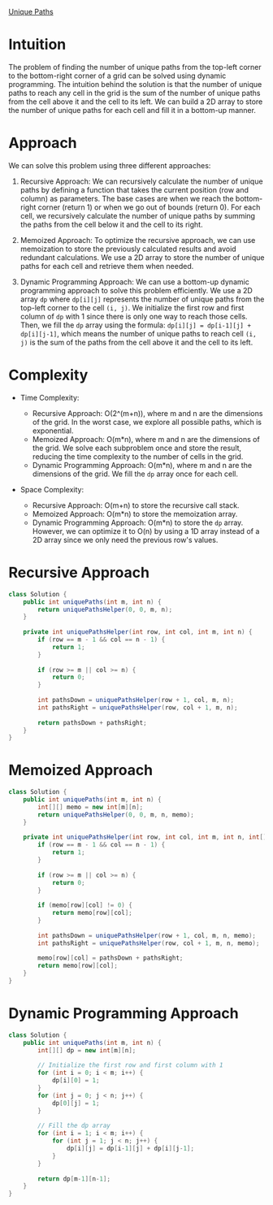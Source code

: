 [Unique Paths](https://leetcode.com/problems/unique-paths/)

# Intuition
The problem of finding the number of unique paths from the top-left corner to the bottom-right corner of a grid can be solved using dynamic programming. The intuition behind the solution is that the number of unique paths to reach any cell in the grid is the sum of the number of unique paths from the cell above it and the cell to its left. We can build a 2D array to store the number of unique paths for each cell and fill it in a bottom-up manner.

# Approach
We can solve this problem using three different approaches:

1. Recursive Approach: We can recursively calculate the number of unique paths by defining a function that takes the current position (row and column) as parameters. The base cases are when we reach the bottom-right corner (return 1) or when we go out of bounds (return 0). For each cell, we recursively calculate the number of unique paths by summing the paths from the cell below it and the cell to its right.

2. Memoized Approach: To optimize the recursive approach, we can use memoization to store the previously calculated results and avoid redundant calculations. We use a 2D array to store the number of unique paths for each cell and retrieve them when needed.

3. Dynamic Programming Approach: We can use a bottom-up dynamic programming approach to solve this problem efficiently. We use a 2D array `dp` where `dp[i][j]` represents the number of unique paths from the top-left corner to the cell `(i, j)`. We initialize the first row and first column of `dp` with 1 since there is only one way to reach those cells. Then, we fill the `dp` array using the formula: `dp[i][j] = dp[i-1][j] + dp[i][j-1]`, which means the number of unique paths to reach cell `(i, j)` is the sum of the paths from the cell above it and the cell to its left.

# Complexity
- Time Complexity:
  - Recursive Approach: O(2^(m+n)), where m and n are the dimensions of the grid. In the worst case, we explore all possible paths, which is exponential.
  - Memoized Approach: O(m*n), where m and n are the dimensions of the grid. We solve each subproblem once and store the result, reducing the time complexity to the number of cells in the grid.
  - Dynamic Programming Approach: O(m*n), where m and n are the dimensions of the grid. We fill the `dp` array once for each cell.

- Space Complexity:
  - Recursive Approach: O(m+n) to store the recursive call stack.
  - Memoized Approach: O(m*n) to store the memoization array.
  - Dynamic Programming Approach: O(m*n) to store the `dp` array. However, we can optimize it to O(n) by using a 1D array instead of a 2D array since we only need the previous row's values.

# Recursive Approach
```java
class Solution {
    public int uniquePaths(int m, int n) {
        return uniquePathsHelper(0, 0, m, n);
    }
    
    private int uniquePathsHelper(int row, int col, int m, int n) {
        if (row == m - 1 && col == n - 1) {
            return 1;
        }
        
        if (row >= m || col >= n) {
            return 0;
        }
        
        int pathsDown = uniquePathsHelper(row + 1, col, m, n);
        int pathsRight = uniquePathsHelper(row, col + 1, m, n);
        
        return pathsDown + pathsRight;
    }
}
```

# Memoized Approach
```java
class Solution {
    public int uniquePaths(int m, int n) {
        int[][] memo = new int[m][n];
        return uniquePathsHelper(0, 0, m, n, memo);
    }
    
    private int uniquePathsHelper(int row, int col, int m, int n, int[][] memo) {
        if (row == m - 1 && col == n - 1) {
            return 1;
        }
        
        if (row >= m || col >= n) {
            return 0;
        }
        
        if (memo[row][col] != 0) {
            return memo[row][col];
        }
        
        int pathsDown = uniquePathsHelper(row + 1, col, m, n, memo);
        int pathsRight = uniquePathsHelper(row, col + 1, m, n, memo);
        
        memo[row][col] = pathsDown + pathsRight;
        return memo[row][col];
    }
}
```

# Dynamic Programming Approach
```java
class Solution {
    public int uniquePaths(int m, int n) {
        int[][] dp = new int[m][n];
        
        // Initialize the first row and first column with 1
        for (int i = 0; i < m; i++) {
            dp[i][0] = 1;
        }
        for (int j = 0; j < n; j++) {
            dp[0][j] = 1;
        }
        
        // Fill the dp array
        for (int i = 1; i < m; i++) {
            for (int j = 1; j < n; j++) {
                dp[i][j] = dp[i-1][j] + dp[i][j-1];
            }
        }
        
        return dp[m-1][n-1];
    }
}
```